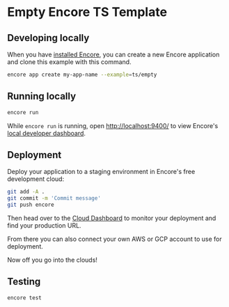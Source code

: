 # Empty Encore TS Template

## Developing locally

When you have [installed Encore](https://encore.dev/docs/install), you can create a new Encore application and clone this example with this command.

```bash
encore app create my-app-name --example=ts/empty
```

## Running locally
```bash
encore run
```

While `encore run` is running, open <http://localhost:9400/> to view Encore's [local developer dashboard](https://encore.dev/docs/observability/dev-dash).

## Deployment

Deploy your application to a staging environment in Encore's free development cloud:

```bash
git add -A .
git commit -m 'Commit message'
git push encore
```

Then head over to the [Cloud Dashboard](https://app.encore.dev) to monitor your deployment and find your production URL.

From there you can also connect your own AWS or GCP account to use for deployment.

Now off you go into the clouds!

## Testing

```bash
encore test
```
